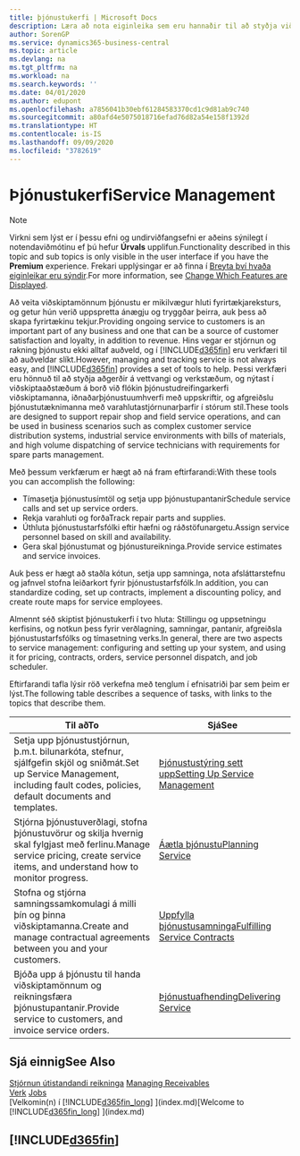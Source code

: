 ```yaml
---
title: þjónustukerfi | Microsoft Docs
description: Læra að nota eiginleika sem eru hannaðir til að styðja viðgerðaverkstæði og þjónustuaðgerðir á staðnum.
author: SorenGP
ms.service: dynamics365-business-central
ms.topic: article
ms.devlang: na
ms.tgt_pltfrm: na
ms.workload: na
ms.search.keywords: ''
ms.date: 04/01/2020
ms.author: edupont
ms.openlocfilehash: a7856041b30ebf61284583370cd1c9d81ab9c740
ms.sourcegitcommit: a80afd4e5075018716efad76d82a54e158f1392d
ms.translationtype: HT
ms.contentlocale: is-IS
ms.lasthandoff: 09/09/2020
ms.locfileid: "3782619"
---
```

# <a name="service-management"></a><span data-ttu-id="28224-103">Þjónustukerfi</span><span class="sxs-lookup"><span data-stu-id="28224-103">Service Management</span></span>
> [!NOTE]
> <span data-ttu-id="28224-104">Virkni sem lýst er í þessu efni og undirviðfangsefni er aðeins sýnilegt í notendaviðmótinu ef þú hefur **Úrvals** upplifun.</span><span class="sxs-lookup"><span data-stu-id="28224-104">Functionality described in this topic and sub topics is only visible in the user interface if you have the **Premium** experience.</span></span> <span data-ttu-id="28224-105">Frekari upplýsingar er að finna í [Breyta því hvaða eiginleikar eru sýndir](ui-experiences.md).</span><span class="sxs-lookup"><span data-stu-id="28224-105">For more information, see [Change Which Features are Displayed](ui-experiences.md).</span></span>

<span data-ttu-id="28224-106">Að veita viðskiptamönnum þjónustu er mikilvægur hluti fyrirtækjareksturs, og getur hún verið uppspretta ánægju og tryggðar þeirra, auk þess að skapa fyrirtækinu tekjur.</span><span class="sxs-lookup"><span data-stu-id="28224-106">Providing ongoing service to customers is an important part of any business and one that can be a source of customer satisfaction and loyalty, in addition to revenue.</span></span> <span data-ttu-id="28224-107">Hins vegar er stjórnun og rakning þjónustu ekki alltaf auðveld, og í [!INCLUDE[d365fin](includes/d365fin_md.md)] eru verkfæri til að auðveldar slíkt.</span><span class="sxs-lookup"><span data-stu-id="28224-107">However, managing and tracking service is not always easy, and [!INCLUDE[d365fin](includes/d365fin_md.md)] provides a set of tools to help.</span></span> <span data-ttu-id="28224-108">Þessi verkfæri eru hönnuð til að styðja aðgerðir á vettvangi og verkstæðum, og nýtast í viðskiptaaðstæðum á borð við flókin þjónustudreifingarkerfi viðskiptamanna, iðnaðarþjónustuumhverfi með uppskriftir, og afgreiðslu þjónustutæknimanna með varahlutastjórnunarþarfir í stórum stíl.</span><span class="sxs-lookup"><span data-stu-id="28224-108">These tools are designed to support repair shop and field service operations, and can be used in business scenarios such as complex customer service distribution systems, industrial service environments with bills of materials, and high volume dispatching of service technicians with requirements for spare parts management.</span></span>  

 <span data-ttu-id="28224-109">Með þessum verkfærum er hægt að ná fram eftirfarandi:</span><span class="sxs-lookup"><span data-stu-id="28224-109">With these tools you can accomplish the following:</span></span>  

* <span data-ttu-id="28224-110">Tímasetja þjónustusímtöl og setja upp þjónustupantanir</span><span class="sxs-lookup"><span data-stu-id="28224-110">Schedule service calls and set up service orders.</span></span>  
* <span data-ttu-id="28224-111">Rekja varahluti og forða</span><span class="sxs-lookup"><span data-stu-id="28224-111">Track repair parts and supplies.</span></span>  
* <span data-ttu-id="28224-112">Úthluta þjónustustarfsfólki eftir hæfni og ráðstöfunargetu.</span><span class="sxs-lookup"><span data-stu-id="28224-112">Assign service personnel based on skill and availability.</span></span>  
* <span data-ttu-id="28224-113">Gera skal þjónustumat og þjónustureikninga.</span><span class="sxs-lookup"><span data-stu-id="28224-113">Provide service estimates and service invoices.</span></span>  

<span data-ttu-id="28224-114">Auk þess er hægt að staðla kótun, setja upp samninga, nota afsláttarstefnu og jafnvel stofna leiðarkort fyrir þjónustustarfsfólk.</span><span class="sxs-lookup"><span data-stu-id="28224-114">In addition, you can standardize coding, set up contracts, implement a discounting policy, and create route maps for service employees.</span></span>  

<span data-ttu-id="28224-115">Almennt séð skiptist þjónustukerfi í tvo hluta: Stillingu og uppsetningu kerfisins, og notkun þess fyrir verðlagning, samningar, pantanir, afgreiðsla þjónustustarfsfólks og tímasetning verks.</span><span class="sxs-lookup"><span data-stu-id="28224-115">In general, there are two aspects to service management: configuring and setting up your system, and using it for pricing, contracts, orders, service personnel dispatch, and job scheduler.</span></span>  

<span data-ttu-id="28224-116">Eftirfarandi tafla lýsir röð verkefna með tenglum í efnisatriði þar sem þeim er lýst.</span><span class="sxs-lookup"><span data-stu-id="28224-116">The following table describes a sequence of tasks, with links to the topics that describe them.</span></span>   

|<span data-ttu-id="28224-117">**Til að**</span><span class="sxs-lookup"><span data-stu-id="28224-117">**To**</span></span>|<span data-ttu-id="28224-118">**Sjá**</span><span class="sxs-lookup"><span data-stu-id="28224-118">**See**</span></span>|  
|------------|-------------|  
|<span data-ttu-id="28224-119">Setja upp þjónustustjórnun, þ.m.t. bilunarkóta, stefnur, sjálfgefin skjöl og sniðmát.</span><span class="sxs-lookup"><span data-stu-id="28224-119">Set up Service Management, including fault codes, policies, default documents and templates.</span></span>|[<span data-ttu-id="28224-120">Þjónustustýring sett upp</span><span class="sxs-lookup"><span data-stu-id="28224-120">Setting Up Service Management</span></span>](service-setup-service.md)|  
|<span data-ttu-id="28224-121">Stjórna þjónustuverðlagi, stofna þjónustuvörur og skilja hvernig skal fylgjast með ferlinu.</span><span class="sxs-lookup"><span data-stu-id="28224-121">Manage service pricing, create service items, and understand how to monitor progress.</span></span>|[<span data-ttu-id="28224-122">Áætla þjónustu</span><span class="sxs-lookup"><span data-stu-id="28224-122">Planning Service</span></span>](service-plan-service.md)|  
|<span data-ttu-id="28224-123">Stofna og stjórna samningssamkomulagi á milli þín og þinna viðskiptamanna.</span><span class="sxs-lookup"><span data-stu-id="28224-123">Create and manage contractual agreements between you and your customers.</span></span>|[<span data-ttu-id="28224-124">Uppfylla þjónustusamninga</span><span class="sxs-lookup"><span data-stu-id="28224-124">Fulfilling Service Contracts</span></span>](service-fulfill-service-contracts.md)|  
|<span data-ttu-id="28224-125">Bjóða upp á þjónustu til handa viðskiptamönnum og reikningsfæra þjónustupantanir.</span><span class="sxs-lookup"><span data-stu-id="28224-125">Provide service to customers, and invoice service orders.</span></span>|[<span data-ttu-id="28224-126">Þjónustuafhending</span><span class="sxs-lookup"><span data-stu-id="28224-126">Delivering Service</span></span>](service-deliver-service.md)|  

## <a name="see-also"></a><span data-ttu-id="28224-127">Sjá einnig</span><span class="sxs-lookup"><span data-stu-id="28224-127">See Also</span></span>  
<span data-ttu-id="28224-128">[Stjórnun útistandandi reikninga](receivables-manage-receivables.md) </span><span class="sxs-lookup"><span data-stu-id="28224-128">[Managing Receivables](receivables-manage-receivables.md) </span></span>  
<span data-ttu-id="28224-129">[Verk](projects-how-create-jobs.md) </span><span class="sxs-lookup"><span data-stu-id="28224-129">[Jobs](projects-how-create-jobs.md) </span></span>  
<span data-ttu-id="28224-130">[Velkomin(n) í [!INCLUDE[d365fin_long](includes/d365fin_long_md.md)] ](index.md)</span><span class="sxs-lookup"><span data-stu-id="28224-130">[Welcome to [!INCLUDE[d365fin_long](includes/d365fin_long_md.md)] ](index.md)</span></span>

## [!INCLUDE[d365fin](includes/free_trial_md.md)]  
